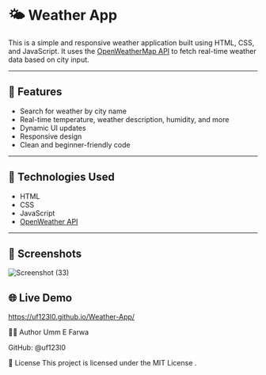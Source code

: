 # 🌤️ Weather App

This is a simple and responsive weather application built using HTML, CSS, and JavaScript. It uses the [OpenWeatherMap API](https://openweathermap.org/api) to fetch real-time weather data based on city input.

---

## 🚀 Features

- Search for weather by city name
- Real-time temperature, weather description, humidity, and more
- Dynamic UI updates
- Responsive design
- Clean and beginner-friendly code

---

## 🔧 Technologies Used

- HTML
- CSS
- JavaScript
- [OpenWeather API](https://openweathermap.org/api)

---

## 📸 Screenshots

![Screenshot (33)](https://github.com/user-attachments/assets/317b5c71-6f27-4502-8ee9-c3cb6f0d35bf)

## 🌐 Live Demo

https://uf123l0.github.io/Weather-App/

🧑‍💻 Author
Umm E Farwa

GitHub: @uf123l0

📄 License
This project is licensed under the MIT License .

